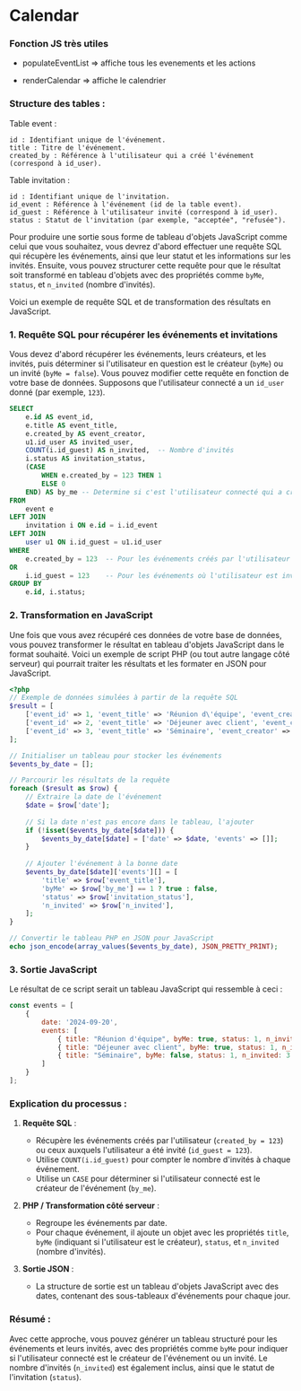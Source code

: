 # Calendar

### Fonction JS très utiles
* populateEventList => affiche tous les evenements et les actions 

* renderCalendar => affiche le calendrier

### Structure des tables :

Table event :
    
    id : Identifiant unique de l'événement.
    title : Titre de l'événement.
    created_by : Référence à l'utilisateur qui a créé l'événement (correspond à id_user).

Table invitation :
    
    id : Identifiant unique de l'invitation.
    id_event : Référence à l'événement (id de la table event).
    id_guest : Référence à l'utilisateur invité (correspond à id_user).
    status : Statut de l'invitation (par exemple, "acceptée", "refusée").





Pour produire une sortie sous forme de tableau d'objets JavaScript comme celui que vous souhaitez, vous devrez d'abord effectuer une requête SQL qui récupère les événements, ainsi que leur statut et les informations sur les invités. Ensuite, vous pouvez structurer cette requête pour que le résultat soit transformé en tableau d'objets avec des propriétés comme `byMe`, `status`, et `n_invited` (nombre d'invités).

Voici un exemple de requête SQL et de transformation des résultats en JavaScript.

### 1. **Requête SQL pour récupérer les événements et invitations**

Vous devez d'abord récupérer les événements, leurs créateurs, et les invités, puis déterminer si l'utilisateur en question est le créateur (`byMe`) ou un invité (`byMe = false`). Vous pouvez modifier cette requête en fonction de votre base de données. Supposons que l'utilisateur connecté a un `id_user` donné (par exemple, `123`).

```sql
SELECT 
    e.id AS event_id,
    e.title AS event_title,
    e.created_by AS event_creator,
    u1.id_user AS invited_user,
    COUNT(i.id_guest) AS n_invited,  -- Nombre d'invités
    i.status AS invitation_status,
    (CASE 
        WHEN e.created_by = 123 THEN 1
        ELSE 0
    END) AS by_me -- Determine si c'est l'utilisateur connecté qui a créé l'événement
FROM 
    event e
LEFT JOIN 
    invitation i ON e.id = i.id_event
LEFT JOIN 
    user u1 ON i.id_guest = u1.id_user
WHERE 
    e.created_by = 123  -- Pour les événements créés par l'utilisateur connecté
OR 
    i.id_guest = 123    -- Pour les événements où l'utilisateur est invité
GROUP BY 
    e.id, i.status;
```

### 2. **Transformation en JavaScript**

Une fois que vous avez récupéré ces données de votre base de données, vous pouvez transformer le résultat en tableau d'objets JavaScript dans le format souhaité. Voici un exemple de script PHP (ou tout autre langage côté serveur) qui pourrait traiter les résultats et les formater en JSON pour JavaScript.

```php
<?php
// Exemple de données simulées à partir de la requête SQL
$result = [
    ['event_id' => 1, 'event_title' => 'Réunion d\'équipe', 'event_creator' => 123, 'n_invited' => 0, 'invitation_status' => 1, 'by_me' => 1, 'date' => '2024-09-20'],
    ['event_id' => 2, 'event_title' => 'Déjeuner avec client', 'event_creator' => 123, 'n_invited' => 0, 'invitation_status' => 1, 'by_me' => 1, 'date' => '2024-09-20'],
    ['event_id' => 3, 'event_title' => 'Séminaire', 'event_creator' => 456, 'n_invited' => 3, 'invitation_status' => 1, 'by_me' => 0, 'date' => '2024-09-20'],
];

// Initialiser un tableau pour stocker les événements
$events_by_date = [];

// Parcourir les résultats de la requête
foreach ($result as $row) {
    // Extraire la date de l'événement
    $date = $row['date'];
    
    // Si la date n'est pas encore dans le tableau, l'ajouter
    if (!isset($events_by_date[$date])) {
        $events_by_date[$date] = ['date' => $date, 'events' => []];
    }
    
    // Ajouter l'événement à la bonne date
    $events_by_date[$date]['events'][] = [
        'title' => $row['event_title'],
        'byMe' => $row['by_me'] == 1 ? true : false,
        'status' => $row['invitation_status'],
        'n_invited' => $row['n_invited'],
    ];
}

// Convertir le tableau PHP en JSON pour JavaScript
echo json_encode(array_values($events_by_date), JSON_PRETTY_PRINT);
```

### 3. **Sortie JavaScript**

Le résultat de ce script serait un tableau JavaScript qui ressemble à ceci :

```js
const events = [
    { 
        date: '2024-09-20',
        events: [
            { title: "Réunion d'équipe", byMe: true, status: 1, n_invited: 0 }, 
            { title: "Déjeuner avec client", byMe: true, status: 1, n_invited: 0 }, 
            { title: "Séminaire", byMe: false, status: 1, n_invited: 3 }
        ]
    }
];
```

### Explication du processus :
1. **Requête SQL** : 
   - Récupère les événements créés par l'utilisateur (`created_by = 123`) ou ceux auxquels l'utilisateur a été invité (`id_guest = 123`).
   - Utilise `COUNT(i.id_guest)` pour compter le nombre d'invités à chaque événement.
   - Utilise un `CASE` pour déterminer si l'utilisateur connecté est le créateur de l'événement (`by_me`).

2. **PHP / Transformation côté serveur** :
   - Regroupe les événements par date.
   - Pour chaque événement, il ajoute un objet avec les propriétés `title`, `byMe` (indiquant si l'utilisateur est le créateur), `status`, et `n_invited` (nombre d'invités).

3. **Sortie JSON** :
   - La structure de sortie est un tableau d'objets JavaScript avec des dates, contenant des sous-tableaux d'événements pour chaque jour.

### Résumé :
Avec cette approche, vous pouvez générer un tableau structuré pour les événements et leurs invités, avec des propriétés comme `byMe` pour indiquer si l'utilisateur connecté est le créateur de l'événement ou un invité. Le nombre d'invités (`n_invited`) est également inclus, ainsi que le statut de l'invitation (`status`).
